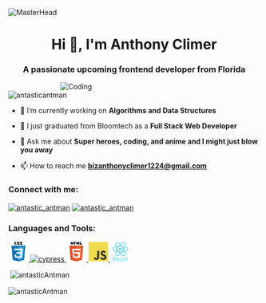 ![MasterHead](https://mir-s3-cdn-cf.behance.net/project_modules/fs/54b6c068097599.5b50bca476b9b.gif)
<h1 align="center">Hi 👋, I'm Anthony Climer</h1>
<h3 align="center">A passionate upcoming frontend developer from Florida</h3>
<img align="right" alt="Coding" width="400" src="https://ardas-it.com/uploads/images/blogs/giph.gif"/>

<p align="left"> <img src="https://komarev.com/ghpvc/?username=antasticantman&label=Profile%20views&color=0e75b6&style=flat" alt="antasticantman" /> </p>

- 🔭 I’m currently working on **Algorithms and Data Structures**

- 🌱 I just graduated from Bloomtech as a **Full Stack Web Developer**

- 💬 Ask me about **Super heroes, coding, and anime and I might just blow you away**

- 📫 How to reach me **bizanthonyclimer1224@gmail.com**

<h3 align="left">Connect with me:</h3>
<p align="left">
<a href="https://twitter.com/antastic_antman" target="blank"><img align="center" src="https://raw.githubusercontent.com/rahuldkjain/github-profile-readme-generator/master/src/images/icons/Social/twitter.svg" alt="antastic_antman" height="30" width="40" /></a>
<a href="https://instagram.com/antastic_antman" target="blank"><img align="center" src="https://raw.githubusercontent.com/rahuldkjain/github-profile-readme-generator/master/src/images/icons/Social/instagram.svg" alt="antastic_antman" height="30" width="40" /></a>
</p>

<h3 align="left">Languages and Tools:</h3>
<p align="left"> <a href="https://www.w3schools.com/css/" target="_blank" rel="noreferrer"> <img src="https://raw.githubusercontent.com/devicons/devicon/master/icons/css3/css3-original-wordmark.svg" alt="css3" width="40" height="40"/> </a> <a href="https://www.cypress.io" target="_blank" rel="noreferrer"> <img src="https://raw.githubusercontent.com/simple-icons/simple-icons/6e46ec1fc23b60c8fd0d2f2ff46db82e16dbd75f/icons/cypress.svg" alt="cypress" width="40" height="40"/> </a> <a href="https://www.w3.org/html/" target="_blank" rel="noreferrer"> <img src="https://raw.githubusercontent.com/devicons/devicon/master/icons/html5/html5-original-wordmark.svg" alt="html5" width="40" height="40"/> </a> <a href="https://developer.mozilla.org/en-US/docs/Web/JavaScript" target="_blank" rel="noreferrer"> <img src="https://raw.githubusercontent.com/devicons/devicon/master/icons/javascript/javascript-original.svg" alt="javascript" width="40" height="40"/> </a> <a href="https://reactjs.org/" target="_blank" rel="noreferrer"> <img src="https://raw.githubusercontent.com/devicons/devicon/master/icons/react/react-original-wordmark.svg" alt="react" width="40" height="40"/> </a> </p>


<p>&nbsp;<img align="center" src="https://github-readme-stats.vercel.app/api?username=antasticAntman&show_icons=true&locale=en" alt="antasticAntman" /></p>

<p><img align="center" src="https://github-readme-streak-stats.herokuapp.com/?user=antasticAntman&" alt="antasticAntman" /></p>
